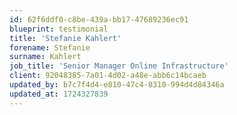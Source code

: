 ```yaml
---
id: 62f6ddf0-c8be-439a-bb17-47689236ec91
blueprint: testimonial
title: 'Stefanie Kahlert'
forename: Stefanie
surname: Kahlert
job_title: 'Senior Manager Online Infrastructure'
client: 92048385-7a01-4d02-a48e-abb6c14bcaeb
updated_by: b7c7f4d4-e810-47c4-8310-994d4d84346a
updated_at: 1724327839
---
```

